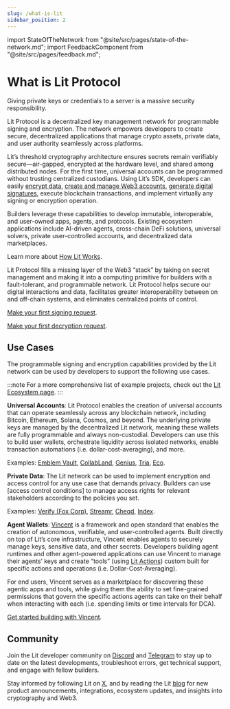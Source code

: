 ```yaml
---
slug: /what-is-lit
sidebar_position: 2
---
```


import StateOfTheNetwork from "@site/src/pages/state-of-the-network.md";
import FeedbackComponent from "@site/src/pages/feedback.md";

# What is Lit Protocol

<StateOfTheNetwork/>

Giving private keys or credentials to a server is a massive security responsibility. 

Lit Protocol is a decentralized key management network for programmable signing and encryption. The network empowers developers to create secure, decentralized applications that manage crypto assets, private data, and user authority seamlessly across platforms.


Lit’s threshold cryptography architecture ensures secrets remain verifiably secure—air-gapped, encrypted at the hardware level, and shared among distributed nodes. For the first time, universal accounts can be programmed without trusting centralized custodians.
Using Lit’s SDK, developers can easily [encrypt data](../sdk/access-control/quick-start.md), [create and manage Web3 accounts](../user-wallets/overview.md), [generate digital signatures](../intro/first-request/making-first-signing.md), execute blockchain transactions, and implement virtually any signing or encryption operation.

Builders leverage these capabilities to develop immutable, interoperable, and user-owned apps, agents, and protocols. Existing ecosystem applications include AI-driven agents, cross-chain DeFi solutions, universal solvers, private user-controlled accounts, and decentralized data marketplaces.

Learn more about [How Lit Works](../resources/how-it-works.md).

Lit Protocol fills a missing layer of the Web3 “stack” by taking on secret management and making it into a computing primitive for builders with a fault-tolerant, and programmable network. Lit Protocol helps secure our digital interactions and data, facilitates greater interoperability between on and off-chain systems, and eliminates centralized points of control. 

[Make your first signing request](../intro/first-request/making-first-signing.md).

[Make your first decryption request](../intro/first-request/making-first-decryption.md).

## Use Cases
The programmable signing and encryption capabilities provided by the Lit network can be used by developers to support the following use cases.

:::note
For a more comprehensive list of example projects, check out the [Lit Ecosystem page](../../Ecosystem/projects). 
:::

**Universal Accounts**: Lit Protocol enables the creation of universal accounts that can operate seamlessly across any blockchain network, including Bitcoin, Ethereum, Solana, Cosmos, and beyond. The underlying private keys are managed by the decentralized Lit network, meaning these wallets are fully programmable and always non-custodial. Developers can use this to build user wallets, orchestrate liquidity across isolated networks, enable transaction automations (i.e. dollar-cost-averaging), and more.

Examples: [Emblem Vault](https://circuitsofvalue.com/), [CollabLand](https://collab.land/), [Genius](https://www.tradegenius.com/), [Tria](https://tria.so/), [Eco](https://eco.com/).

**Private Data**: The Lit network can be used to implement encryption and access control for any use case that demands privacy. Builders can use [access control conditions] to manage access rights for relevant stakeholders according to the policies you set.   

Examples: [Verify (Fox Corp)](https://www.verifymedia.com/), [Streamr](https://streamr.network/), [Cheqd](https://cheqd.io/), [Index](https://index.network/).

**Agent Wallets**: [Vincent](https://docs.heyvincent.ai/) is a framework and open standard that enables the creation of autonomous, verifiable, and user-controlled agents. Built directly on top of Lit’s core infrastructure, Vincent enables agents to securely manage keys, sensitive data, and other secrets. Developers building agent runtimes and other agent-powered applications can use Vincent to manage their agents’ keys and create “tools” (using [Lit Actions](../sdk/serverless-signing/overview.md)) custom built for specific actions and operations (i.e. Dollar-Cost-Averaging). 

For end users, Vincent serves as a marketplace for discovering these agentic apps and tools, while giving them the ability to set fine-grained permissions that govern the specific actions agents can take on their behalf when interacting with each (i.e. spending limits or time intervals for DCA).

[Get started building with Vincent](https://sdk-docs.heyvincent.ai/). 

## Community
Join the Lit developer community on [Discord](https://litgateway.com/discord) and [Telegram](https://t.me/+aa73FAF9Vp82ZjJh) to stay up to date on the latest developments, troubleshoot errors, get technical support, and engage with fellow builders.

Stay informed by following Lit on [X](https://x.com/LitProtocol), and by reading the Lit [blog](https://spark.litprotocol.com/) for new product announcements, integrations, ecosystem updates, and insights into cryptography and Web3.
<FeedbackComponent/>
